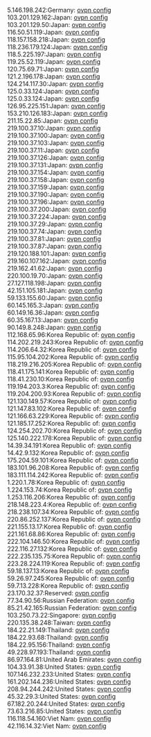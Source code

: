 5.146.198.242:Germany: [ovpn config](vpn/5_146_198_242.ovpn)  
103.201.129.162:Japan: [ovpn config](vpn/103_201_129_162.ovpn)  
103.201.129.50:Japan: [ovpn config](vpn/103_201_129_50.ovpn)  
116.50.51.119:Japan: [ovpn config](vpn/116_50_51_119.ovpn)  
118.157.158.218:Japan: [ovpn config](vpn/118_157_158_218.ovpn)  
118.236.179.124:Japan: [ovpn config](vpn/118_236_179_124.ovpn)  
118.5.225.197:Japan: [ovpn config](vpn/118_5_225_197.ovpn)  
119.25.52.119:Japan: [ovpn config](vpn/119_25_52_119.ovpn)  
120.75.69.71:Japan: [ovpn config](vpn/120_75_69_71.ovpn)  
121.2.196.178:Japan: [ovpn config](vpn/121_2_196_178.ovpn)  
124.214.117.30:Japan: [ovpn config](vpn/124_214_117_30.ovpn)  
125.0.33.124:Japan: [ovpn config](vpn/125_0_33_124.ovpn)  
125.0.33.124:Japan: [ovpn config](vpn/125_0_33_124.ovpn)  
126.95.225.151:Japan: [ovpn config](vpn/126_95_225_151.ovpn)  
153.210.126.183:Japan: [ovpn config](vpn/153_210_126_183.ovpn)  
211.15.22.85:Japan: [ovpn config](vpn/211_15_22_85.ovpn)  
219.100.37.10:Japan: [ovpn config](vpn/219_100_37_10.ovpn)  
219.100.37.100:Japan: [ovpn config](vpn/219_100_37_100.ovpn)  
219.100.37.103:Japan: [ovpn config](vpn/219_100_37_103.ovpn)  
219.100.37.11:Japan: [ovpn config](vpn/219_100_37_11.ovpn)  
219.100.37.126:Japan: [ovpn config](vpn/219_100_37_126.ovpn)  
219.100.37.131:Japan: [ovpn config](vpn/219_100_37_131.ovpn)  
219.100.37.154:Japan: [ovpn config](vpn/219_100_37_154.ovpn)  
219.100.37.158:Japan: [ovpn config](vpn/219_100_37_158.ovpn)  
219.100.37.159:Japan: [ovpn config](vpn/219_100_37_159.ovpn)  
219.100.37.190:Japan: [ovpn config](vpn/219_100_37_190.ovpn)  
219.100.37.196:Japan: [ovpn config](vpn/219_100_37_196.ovpn)  
219.100.37.200:Japan: [ovpn config](vpn/219_100_37_200.ovpn)  
219.100.37.224:Japan: [ovpn config](vpn/219_100_37_224.ovpn)  
219.100.37.29:Japan: [ovpn config](vpn/219_100_37_29.ovpn)  
219.100.37.74:Japan: [ovpn config](vpn/219_100_37_74.ovpn)  
219.100.37.81:Japan: [ovpn config](vpn/219_100_37_81.ovpn)  
219.100.37.87:Japan: [ovpn config](vpn/219_100_37_87.ovpn)  
219.120.188.101:Japan: [ovpn config](vpn/219_120_188_101.ovpn)  
219.160.107.162:Japan: [ovpn config](vpn/219_160_107_162.ovpn)  
219.162.41.62:Japan: [ovpn config](vpn/219_162_41_62.ovpn)  
220.100.19.70:Japan: [ovpn config](vpn/220_100_19_70.ovpn)  
27.127.118.198:Japan: [ovpn config](vpn/27_127_118_198.ovpn)  
42.151.105.181:Japan: [ovpn config](vpn/42_151_105_181.ovpn)  
59.133.155.60:Japan: [ovpn config](vpn/59_133_155_60.ovpn)  
60.145.165.3:Japan: [ovpn config](vpn/60_145_165_3.ovpn)  
60.149.16.36:Japan: [ovpn config](vpn/60_149_16_36.ovpn)  
60.35.167.13:Japan: [ovpn config](vpn/60_35_167_13.ovpn)  
90.149.8.248:Japan: [ovpn config](vpn/90_149_8_248.ovpn)  
112.168.65.96:Korea Republic of: [ovpn config](vpn/112_168_65_96.ovpn)  
114.202.219.243:Korea Republic of: [ovpn config](vpn/114_202_219_243.ovpn)  
114.206.64.32:Korea Republic of: [ovpn config](vpn/114_206_64_32.ovpn)  
115.95.104.202:Korea Republic of: [ovpn config](vpn/115_95_104_202.ovpn)  
118.219.216.205:Korea Republic of: [ovpn config](vpn/118_219_216_205.ovpn)  
118.41.175.141:Korea Republic of: [ovpn config](vpn/118_41_175_141.ovpn)  
118.41.230.10:Korea Republic of: [ovpn config](vpn/118_41_230_10.ovpn)  
119.194.203.3:Korea Republic of: [ovpn config](vpn/119_194_203_3.ovpn)  
119.204.200.93:Korea Republic of: [ovpn config](vpn/119_204_200_93.ovpn)  
121.130.149.57:Korea Republic of: [ovpn config](vpn/121_130_149_57.ovpn)  
121.147.83.102:Korea Republic of: [ovpn config](vpn/121_147_83_102.ovpn)  
121.166.63.229:Korea Republic of: [ovpn config](vpn/121_166_63_229.ovpn)  
121.185.17.252:Korea Republic of: [ovpn config](vpn/121_185_17_252.ovpn)  
124.254.202.70:Korea Republic of: [ovpn config](vpn/124_254_202_70.ovpn)  
125.140.222.178:Korea Republic of: [ovpn config](vpn/125_140_222_178.ovpn)  
14.39.34.191:Korea Republic of: [ovpn config](vpn/14_39_34_191.ovpn)  
14.42.9.132:Korea Republic of: [ovpn config](vpn/14_42_9_132.ovpn)  
175.204.59.101:Korea Republic of: [ovpn config](vpn/175_204_59_101.ovpn)  
183.101.96.208:Korea Republic of: [ovpn config](vpn/183_101_96_208.ovpn)  
183.111.114.242:Korea Republic of: [ovpn config](vpn/183_111_114_242.ovpn)  
1.220.1.78:Korea Republic of: [ovpn config](vpn/1_220_1_78.ovpn)  
1.224.153.74:Korea Republic of: [ovpn config](vpn/1_224_153_74.ovpn)  
1.253.116.206:Korea Republic of: [ovpn config](vpn/1_253_116_206.ovpn)  
218.148.223.4:Korea Republic of: [ovpn config](vpn/218_148_223_4.ovpn)  
218.238.107.34:Korea Republic of: [ovpn config](vpn/218_238_107_34.ovpn)  
220.86.252.137:Korea Republic of: [ovpn config](vpn/220_86_252_137.ovpn)  
221.155.13.17:Korea Republic of: [ovpn config](vpn/221_155_13_17.ovpn)  
221.161.68.86:Korea Republic of: [ovpn config](vpn/221_161_68_86.ovpn)  
222.104.146.50:Korea Republic of: [ovpn config](vpn/222_104_146_50.ovpn)  
222.116.27.132:Korea Republic of: [ovpn config](vpn/222_116_27_132.ovpn)  
222.235.135.75:Korea Republic of: [ovpn config](vpn/222_235_135_75.ovpn)  
223.28.224.119:Korea Republic of: [ovpn config](vpn/223_28_224_119.ovpn)  
59.18.137.13:Korea Republic of: [ovpn config](vpn/59_18_137_13.ovpn)  
59.26.97.245:Korea Republic of: [ovpn config](vpn/59_26_97_245.ovpn)  
59.7.13.228:Korea Republic of: [ovpn config](vpn/59_7_13_228.ovpn)  
23.170.32.37:Reserved: [ovpn config](vpn/23_170_32_37.ovpn)  
77.34.90.56:Russian Federation: [ovpn config](vpn/77_34_90_56.ovpn)  
85.21.42.165:Russian Federation: [ovpn config](vpn/85_21_42_165.ovpn)  
103.250.73.22:Singapore: [ovpn config](vpn/103_250_73_22.ovpn)  
220.135.38.248:Taiwan: [ovpn config](vpn/220_135_38_248.ovpn)  
184.22.21.149:Thailand: [ovpn config](vpn/184_22_21_149.ovpn)  
184.22.93.68:Thailand: [ovpn config](vpn/184_22_93_68.ovpn)  
184.22.95.156:Thailand: [ovpn config](vpn/184_22_95_156.ovpn)  
49.228.97.193:Thailand: [ovpn config](vpn/49_228_97_193.ovpn)  
86.97.164.81:United Arab Emirates: [ovpn config](vpn/86_97_164_81.ovpn)  
104.33.91.38:United States: [ovpn config](vpn/104_33_91_38.ovpn)  
107.146.232.233:United States: [ovpn config](vpn/107_146_232_233.ovpn)  
161.202.144.236:United States: [ovpn config](vpn/161_202_144_236.ovpn)  
208.94.244.242:United States: [ovpn config](vpn/208_94_244_242.ovpn)  
45.32.29.3:United States: [ovpn config](vpn/45_32_29_3.ovpn)  
67.182.20.244:United States: [ovpn config](vpn/67_182_20_244.ovpn)  
73.63.216.85:United States: [ovpn config](vpn/73_63_216_85.ovpn)  
116.118.54.160:Viet Nam: [ovpn config](vpn/116_118_54_160.ovpn)  
42.116.14.32:Viet Nam: [ovpn config](vpn/42_116_14_32.ovpn)  
